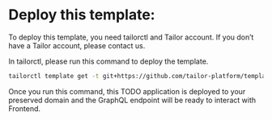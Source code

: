 # Deploy this template:
To deploy this template, you need tailorctl and Tailor account.
If you don’t have a Tailor account, please contact us.

In tailorctl, please run this command to deploy the template.

``` bash
tailorctl template get -t git+https://github.com/tailor-platform/templates@tutorial-tudo-app/template -o build
```

Once you run this command, this TODO application is deployed to your preserved domain and the GraphQL endpoint will be ready to interact with Frontend.
